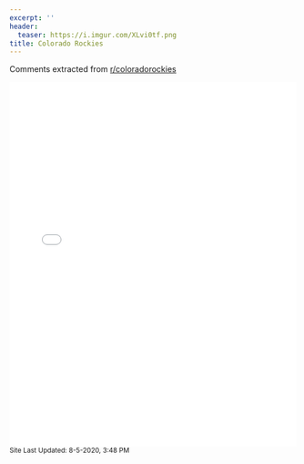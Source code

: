 ```yaml
---
excerpt: ''
header:
  teaser: https://i.imgur.com/XLvi0tf.png
title: Colorado Rockies
---
```


Comments extracted from [r/coloradorockies](https://reddit.com/r/coloradorockies)
<iframe id="igraph" scrolling="no" style="border:none;" seamless="seamless" src="/plots/MLB/COL.html" height="640" width="100%"></iframe>
<small>Site Last Updated: 8-5-2020, 3:48 PM</small>